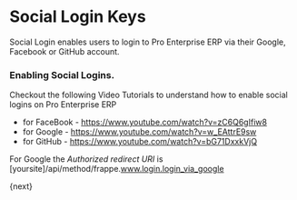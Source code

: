 <!-- add-breadcrumbs -->
# Social Login Keys

Social Login enables users to login to Pro Enterprise ERP via their Google, Facebook or GitHub account.

### Enabling Social Logins.

Checkout the following Video Tutorials to understand how to enable social logins on Pro Enterprise ERP

* for FaceBook - https://www.youtube.com/watch?v=zC6Q6gIfiw8
* for Google - https://www.youtube.com/watch?v=w_EAttrE9sw 
* for GitHub - https://www.youtube.com/watch?v=bG71DxxkVjQ

For Google the *Authorized redirect URI* is [yoursite]/api/method/frappe.www.login.login_via_google

{next}
